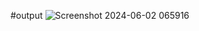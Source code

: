 #output
![Screenshot 2024-06-02 065916](https://github.com/dipeshydv/task4/assets/65748087/512b8d13-0e11-438d-97bd-8bb39ca6e14d)
